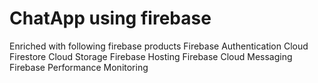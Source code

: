 # ChatApp using firebase

Enriched with following firebase products
Firebase Authentication 
Cloud Firestore 
Cloud Storage 
Firebase Hosting 
Firebase Cloud Messaging 
Firebase Performance Monitoring 
